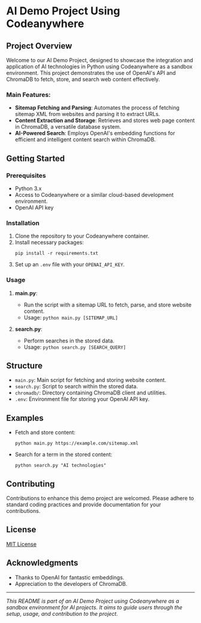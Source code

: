 # AI Demo Project Using Codeanywhere

## Project Overview

Welcome to our AI Demo Project, designed to showcase the integration and application of AI technologies in Python using Codeanywhere as a sandbox environment. This project demonstrates the use of OpenAI's API and ChromaDB to fetch, store, and search web content effectively. 

### Main Features:
- **Sitemap Fetching and Parsing**: Automates the process of fetching sitemap XML from websites and parsing it to extract URLs.
- **Content Extraction and Storage**: Retrieves and stores web page content in ChromaDB, a versatile database system.
- **AI-Powered Search**: Employs OpenAI's embedding functions for efficient and intelligent content search within ChromaDB.

## Getting Started

### Prerequisites
- Python 3.x
- Access to Codeanywhere or a similar cloud-based development environment.
- OpenAI API key

### Installation
1. Clone the repository to your Codeanywhere container.
2. Install necessary packages:
   ```
   pip install -r requirements.txt
   ```
3. Set up an `.env` file with your `OPENAI_API_KEY`.

### Usage

1. **main.py**: 
   - Run the script with a sitemap URL to fetch, parse, and store website content.
   - Usage: `python main.py [SITEMAP_URL]`

2. **search.py**:
   - Perform searches in the stored data.
   - Usage: `python search.py [SEARCH_QUERY]`

## Structure

- `main.py`: Main script for fetching and storing website content.
- `search.py`: Script to search within the stored data.
- `chromadb/`: Directory containing ChromaDB client and utilities.
- `.env`: Environment file for storing your OpenAI API key.

## Examples

- Fetch and store content:
  ```
  python main.py https://example.com/sitemap.xml
  ```

- Search for a term in the stored content:
  ```
  python search.py "AI technologies"
  ```

## Contributing
Contributions to enhance this demo project are welcomed. Please adhere to standard coding practices and provide documentation for your contributions.

## License
[MIT License](LICENSE.md)

## Acknowledgments
- Thanks to OpenAI for fantastic embeddings.
- Appreciation to the developers of ChromaDB.

---

*This README is part of an AI Demo Project using Codeanywhere as a sandbox environment for AI projects. It aims to guide users through the setup, usage, and contribution to the project.*